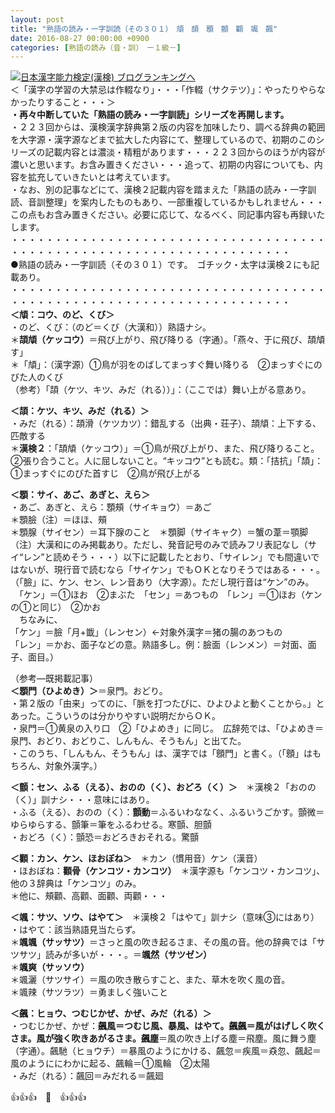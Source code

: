 ```yaml
---
layout: post
title: "熟語の読み・一字訓読（その３０１）　頏　頡　顋　顫　顴　颯　飆"
date: 2016-08-27 00:00:00 +0900
categories: [熟語の読み（音・訓）　ー１級－]
---
```


[![](/syuusyuu9701/assets/images/熟語の読み・一字訓読（その３０１）-頏-頡-顋-顫-顴-颯-飆-br_c_3028_1.gif)](http://blog.with2.net/link.php?1659096:3028 "日本漢字能力検定(漢検) ブログランキングへ")[日本漢字能力検定(漢検) ブログランキングへ](http://blog.with2.net/link.php?1659096:3028)  
＜「漢字の学習の大禁忌は作輟なり」・・・「作輟（サクテツ）」：やったりやらなかったりすること・・・＞  
**・再々中断していた「熟語の読み・一字訓読」シリーズを再開します。**  
・２２３回からは、漢検漢字辞典第２版の内容を加味したり、調べる辞典の範囲を大字源・漢字源などまで拡大した内容にて、整理しているので、初期のこのシリーズの記載内容とは濃淡・精粗があります・・・２２３回からのほうが内容が濃いと思います。お含み置きください・・・追って、初期の内容についても、内容を拡充していきたいとは考えています。  
・なお、別の記事などにて、漢検２記載内容を踏まえた「熟語の読み・一字訓読、音訓整理」を案内したものもあり、一部重複しているかもしれません・・・この点もお含み置きください。必要に応じて、なるべく、同記事内容も再録いたします。  
・・・・・・・・・・・・・・・・・・・・・・・・・・・・・・・・・・・・・・・・・・・・・・・・・・・・・・・・・・・・・・・・・・・・  
●熟語の読み・一字訓読（その３０１）です。　ゴチック・太字は漢検２にも記載あり。  
・・・・・・・・・・・・・・・・・・・・・・・・・・・・・・・・・・・・・・・・・・・・・・・・・・・・・・・・・・・・・・・・・・・・  
**＜頏：コウ、のど、くび＞**  
・のど、くび：（のど＝くび（大漢和））熟語ナシ。  
＊**頡頏（ケッコウ）**＝飛び上がり、飛び降りる（字通）。「燕々、于に飛び、頡頏す」  
＊「頏」：（漢字源）①鳥が羽をのばしてまっすぐ舞い降りる　②まっすぐにのびた人のくび  
（参考）「頡（ケツ、キツ、みだ（れる））」：（ここでは）舞い上がる意あり。  
  
**＜頡：ケツ、キツ、みだ（れる）＞**  
・みだ（れる）：頡滑（ケツカツ）：錯乱する（出典・荘子）、頡頏：上下する、匹敵する  
＊**漢検２**：「頡頏（ケッコウ）」＝①鳥が飛び上がり、また、飛び降りること。②張り合うこと。人に屈しないこと。“キッコウ”とも読む。類：「拮抗」「頡」：①まっすぐにのびた首すじ　②鳥が飛び上がる  
  
**＜顋：サイ、あご、あぎと、えら＞**　  
・あご、あぎと、えら：顋頰（サイキョウ）＝あご  
＊顋臉（注）＝ほほ、頰  
＊顋腺（サイセン）＝耳下腺のこと　＊顋脚（サイキャク）＝蟹の葦＝顎脚  
（注）大漢和にのみ掲載あり。ただし、発音記号のみで読みフリ表記なし（サイ“レン”と読めそう・・・）以下に記載したとおり、「サイレン」でも間違いではないが、現行音で読むなら「サイケン」でもＯＫとなりそうではある・・・。  
（「臉」に、ケン、セン、レン音あり（大字源）。ただし現行音は“ケン”のみ。  
　「ケン」＝①ほお　②まぶた　「セン」＝あつもの　「レン」＝①ほお（ケンの①と同じ）　②かお  
　ちなみに、  
「ケン」＝臉「月+韱」（レンセン）←対象外漢字＝猪の腸のあつもの　  
「レン」＝かお、面子などの意。熟語多し。例：臉面（レンメン）＝対面、面子、面目。）  
  
（参考―既掲載記事）  
**＜顋門（ひよめき）＞**＝泉門。おどり。  
・第２版の「由来」ってのに、「脈を打つたびに、ひよひよと動くことから。」とあった。こういうのは分かりやすい説明だからＯＫ。  
・泉門＝①黄泉の入り口　②「ひよめき」に同じ。　広辞苑では、「ひよめき＝泉門、おどり、おどりこ、しんもん、そうもん」と出てた。  
・このうち、「しんもん、そうもん」は、漢字では「顖門」と書く。（「顖」はもちろん、対象外漢字。）  
  
**＜顫：セン、ふる（える）、おのの（く）、おどろ（く）＞**　＊漢検２「おのの（く）」訓ナシ・・・意味にはあり。  
・ふる（える）、おのの（く）：**顫動**＝ふるいわななく、ふるいうごかす。顫微＝ゆらゆらする、顫筆＝筆をふるわせる。寒顫、胆顫  
・おどろ（く）：顫恐＝おどろきおそれる。驚顫  
  
**＜顴：カン、ケン、ほおぼね＞**　＊カン（慣用音）ケン（漢音）  
・ほおぼね：**顴骨（ケンコツ・カンコツ）**　＊漢字源も「ケンコツ・カンコツ」、他の３辞典は「ケンコツ」のみ。  
＊他に、頰顴、高顴、面顴、両顴・・・  
  
**＜颯：サツ、ソウ、はやて＞**　＊漢検２「はやて」訓ナシ（意味③にはあり）  
・はやて：該当熟語見当たらず。  
＊**颯颯（サッサツ）**＝さっと風の吹き起るさま、その風の音。他の辞典では「サツサツ」読みが多いが・・・。＝**颯然（サツゼン）**  
＊**颯爽（サッソウ）**  
＊颯灑（サツサイ）＝風の吹き散らすこと、また、草木を吹く風の音。  
＊颯辣（サツラツ）＝勇ましく強いこと  
  
**＜飆：ヒョウ、つむじかぜ、かぜ、みだ（れる）＞**  
・つむじかぜ、かぜ：**飆風＝つむじ風、暴風、はやて。飆飆＝風がはげしく吹くさま。風が強く吹きあがるさま。飆塵**＝風の吹き上げる塵＝飛塵。風に舞う塵（字通）。飆馳（ヒョウチ）＝暴風のようにかける、飆忽＝疾風＝猋忽、飆起＝風のようににわかに起る、飆輪＝①風輪　②太陽  
・みだ（れる）：飆回＝みだれる＝飆廻  
  
👍👍👍　🐒　👍👍👍  
  